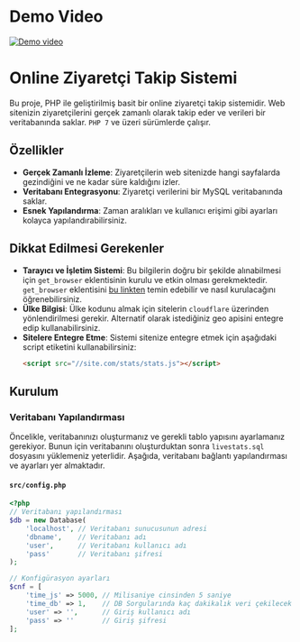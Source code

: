 # Demo Video
[![Demo video](https://i3.ytimg.com/vi/j_F4_gFGRfA/maxresdefault.jpg)](https://youtu.be/j_F4_gFGRfA)

# Online Ziyaretçi Takip Sistemi

Bu proje, PHP ile geliştirilmiş basit bir online ziyaretçi takip sistemidir. Web sitenizin ziyaretçilerini gerçek zamanlı olarak takip eder ve verileri bir veritabanında saklar.  `PHP 7` ve üzeri sürümlerde çalışır. 

## Özellikler

- **Gerçek Zamanlı İzleme**: Ziyaretçilerin web sitenizde hangi sayfalarda gezindiğini ve ne kadar süre kaldığını izler.
- **Veritabanı Entegrasyonu**: Ziyaretçi verilerini bir MySQL veritabanında saklar.
- **Esnek Yapılandırma**: Zaman aralıkları ve kullanıcı erişimi gibi ayarları kolayca yapılandırabilirsiniz.

## Dikkat Edilmesi Gerekenler

- **Tarayıcı ve İşletim Sistemi**: Bu bilgilerin doğru bir şekilde alınabilmesi için `get_browser` eklentisinin kurulu ve etkin olması gerekmektedir. `get_browser` eklentisini [bu linkten](https://www.php.net/manual/en/function.get-browser.php) temin edebilir ve nasıl kurulacağını öğrenebilirsiniz.
- **Ülke Bilgisi**: Ülke kodunu almak için sitelerin `cloudflare` üzerinden yönlendirilmesi gerekir. Alternatif olarak istediğiniz geo apisini entegre edip kullanabilirsiniz.
- **Sitelere Entegre Etme**: Sistemi sitenize entegre etmek için aşağıdaki script etiketini kullanabilirsiniz:
  ```html
  <script src="//site.com/stats/stats.js"></script>

## Kurulum

### Veritabanı Yapılandırması

Öncelikle, veritabanınızı oluşturmanız ve gerekli tablo yapısını ayarlamanız gerekiyor. Bunun için veritabanını oluşturduktan sonra `livestats.sql` dosyasını yüklemeniz yeterlidir. Aşağıda, veritabanı bağlantı yapılandırması ve ayarları yer almaktadır.

#### `src/config.php`

```php
<?php
// Veritabanı yapılandırması
$db = new Database(
    'localhost', // Veritabanı sunucusunun adresi
    'dbname',    // Veritabanı adı
    'user',      // Veritabanı kullanıcı adı
    'pass'       // Veritabanı şifresi
);

// Konfigürasyon ayarları
$cnf = [
    'time_js' => 5000, // Milisaniye cinsinden 5 saniye
    'time_db' => 1,    // DB Sorgularında kaç dakikalık veri çekilecek
    'user' => '',      // Giriş kullanıcı adı
    'pass' => ''       // Giriş şifresi
];
